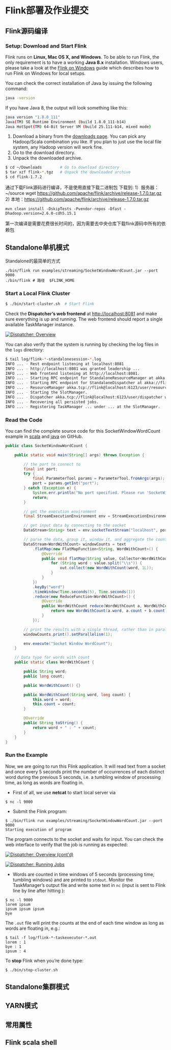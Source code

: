 # Flink部署及作业提交

## Flink源码编译

### Setup: Download and Start Flink

Flink runs on **Linux, Mac OS X, and Windows**. To be able to run Flink, the only requirement is to have a working **Java 8.x** installation. Windows users, please take a look at the [Flink on Windows](https://ci.apache.org/projects/flink/flink-docs-release-1.7/tutorials/flink_on_windows.html) guide which describes how to run Flink on Windows for local setups.

You can check the correct installation of Java by issuing the following command:

```bash
java -version
```

If you have Java 8, the output will look something like this:

```bash
java version "1.8.0_111"
Java(TM) SE Runtime Environment (build 1.8.0_111-b14)
Java HotSpot(TM) 64-Bit Server VM (build 25.111-b14, mixed mode)
```

1. Download a binary from the [downloads page](http://flink.apache.org/downloads.html). You can pick any Hadoop/Scala combination you like. If you plan to just use the local file system, any Hadoop version will work fine.
2. Go to the download directory.
3. Unpack the downloaded archive.

```bash
$ cd ~/Downloads        # Go to download directory
$ tar xzf flink-*.tgz   # Unpack the downloaded archive
$ cd flink-1.7.2
```

通过下载Flink源码进行编译，不是使用直接下载二进制包
下载到:
	1）服务器：~/source  wget https://github.com/apache/flink/archive/release-1.7.0.tar.gz
	2) 本地：https://github.com/apache/flink/archive/release-1.7.0.tar.gz

```
mvn clean install -DskipTests -Pvendor-repos -Dfast -Dhadoop.version=2.6.0-cdh5.15.1
```

第一次编译是需要花费很长时间的，因为需要去中央仓库下载flink源码中所有的依赖包

## Standalone单机模式

Standalone的最简单的方式

```
./bin/flink run examples/streaming/SocketWindowWordCount.jar --port 9000
./bin/flink # 路径  $FLINK_HOME
```

### Start a Local Flink Cluster

```bash
$ ./bin/start-cluster.sh  # Start Flink
```

Check the **Dispatcher’s web frontend** at [http://localhost:8081](http://localhost:8081/) and make sure everything is up and running. The web frontend should report a single available TaskManager instance.

[![Dispatcher: Overview](https://ci.apache.org/projects/flink/flink-docs-release-1.7/page/img/quickstart-setup/jobmanager-1.png)](https://ci.apache.org/projects/flink/flink-docs-release-1.7/page/img/quickstart-setup/jobmanager-1.png)

You can also verify that the system is running by checking the log files in the `logs` directory:

```bash
$ tail log/flink-*-standalonesession-*.log
INFO ... - Rest endpoint listening at localhost:8081
INFO ... - http://localhost:8081 was granted leadership ...
INFO ... - Web frontend listening at http://localhost:8081.
INFO ... - Starting RPC endpoint for StandaloneResourceManager at akka://flink/user/resourcemanager .
INFO ... - Starting RPC endpoint for StandaloneDispatcher at akka://flink/user/dispatcher .
INFO ... - ResourceManager akka.tcp://flink@localhost:6123/user/resourcemanager was granted leadership ...
INFO ... - Starting the SlotManager.
INFO ... - Dispatcher akka.tcp://flink@localhost:6123/user/dispatcher was granted leadership ...
INFO ... - Recovering all persisted jobs.
INFO ... - Registering TaskManager ... under ... at the SlotManager.
```

### Read the Code

You can find the complete source code for this SocketWindowWordCount example in [scala](https://github.com/apache/flink/blob/master/flink-examples/flink-examples-streaming/src/main/scala/org/apache/flink/streaming/scala/examples/socket/SocketWindowWordCount.scala) and [java](https://github.com/apache/flink/blob/master/flink-examples/flink-examples-streaming/src/main/java/org/apache/flink/streaming/examples/socket/SocketWindowWordCount.java) on GitHub.

```java
public class SocketWindowWordCount {

    public static void main(String[] args) throws Exception {

        // the port to connect to
        final int port;
        try {
            final ParameterTool params = ParameterTool.fromArgs(args);
            port = params.getInt("port");
        } catch (Exception e) {
            System.err.println("No port specified. Please run 'SocketWindowWordCount --port <port>'");
            return;
        }

        // get the execution environment
        final StreamExecutionEnvironment env = StreamExecutionEnvironment.getExecutionEnvironment();

        // get input data by connecting to the socket
        DataStream<String> text = env.socketTextStream("localhost", port, "\n");

        // parse the data, group it, window it, and aggregate the counts
        DataStream<WordWithCount> windowCounts = text
            .flatMap(new FlatMapFunction<String, WordWithCount>() {
                @Override
                public void flatMap(String value, Collector<WordWithCount> out) {
                    for (String word : value.split("\\s")) {
                        out.collect(new WordWithCount(word, 1L));
                    }
                }
            })
            .keyBy("word")
            .timeWindow(Time.seconds(5), Time.seconds(1))
            .reduce(new ReduceFunction<WordWithCount>() {
                @Override
                public WordWithCount reduce(WordWithCount a, WordWithCount b) {
                    return new WordWithCount(a.word, a.count + b.count);
                }
            });

        // print the results with a single thread, rather than in parallel
        windowCounts.print().setParallelism(1);

        env.execute("Socket Window WordCount");
    }

    // Data type for words with count
    public static class WordWithCount {

        public String word;
        public long count;

        public WordWithCount() {}

        public WordWithCount(String word, long count) {
            this.word = word;
            this.count = count;
        }

        @Override
        public String toString() {
            return word + " : " + count;
        }
    }
}
```

### Run the Example

Now, we are going to run this Flink application. It will read text from a socket and once every 5 seconds print the number of occurrences of each distinct word during the previous 5 seconds, i.e. a tumbling window of processing time, as long as words are floating in.

- First of all, we use **netcat** to start local server via

```
$ nc -l 9000
```

- Submit the Flink program:

```
$ ./bin/flink run examples/streaming/SocketWindowWordCount.jar --port 9000
Starting execution of program
```

The program connects to the socket and waits for input. You can check the web interface to verify that the job is running as expected:

[![Dispatcher: Overview (cont'd)](https://ci.apache.org/projects/flink/flink-docs-release-1.7/page/img/quickstart-setup/jobmanager-2.png)](https://ci.apache.org/projects/flink/flink-docs-release-1.7/page/img/quickstart-setup/jobmanager-2.png)

[![Dispatcher: Running Jobs](https://ci.apache.org/projects/flink/flink-docs-release-1.7/page/img/quickstart-setup/jobmanager-3.png)](https://ci.apache.org/projects/flink/flink-docs-release-1.7/page/img/quickstart-setup/jobmanager-3.png)

- Words are counted in time windows of 5 seconds (processing time, tumbling windows) and are printed to `stdout`. Monitor the TaskManager’s output file and write some text in `nc` (input is sent to Flink line by line after hitting ):

```
$ nc -l 9000
lorem ipsum
ipsum ipsum ipsum
bye
```

The `.out` file will print the counts at the end of each time window as long as words are floating in, e.g.:

```
$ tail -f log/flink-*-taskexecutor-*.out
lorem : 1
bye : 1
ipsum : 4
```

To **stop** Flink when you’re done type:

```
$ ./bin/stop-cluster.sh
```

## Standalone集群模式

## YARN模式

## 常用属性

## Flink scala shell


